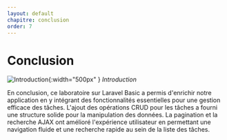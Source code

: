 ```yaml
---
layout: default
chapitre: conclusion
order: 7
---
```

<!-- new slide -->

# Conclusion

![Introduction](./images/introduction.png){:width="500px" }
*Introduction*
<!-- note -->

En conclusion, ce laboratoire sur Laravel Basic a permis d'enrichir notre application en y intégrant des fonctionnalités essentielles pour une gestion efficace des tâches. L'ajout des opérations CRUD pour les tâches a fourni une structure solide pour la manipulation des données. La pagination et la recherche AJAX ont amélioré l'expérience utilisateur en permettant une navigation fluide et une recherche rapide au sein de la liste des tâches.

